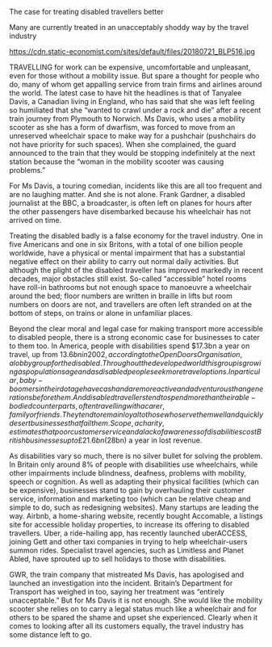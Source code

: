 The case for treating disabled travellers better

Many are currently treated in an unacceptably shoddy way by the travel industry

https://cdn.static-economist.com/sites/default/files/20180721_BLP516.jpg

TRAVELLING for work can be expensive, uncomfortable and unpleasant, even for those without a mobility issue. But spare a thought for people who do, many of whom get appalling service from train firms and airlines around the world. The latest case to have hit the headlines is that of Tanyalee Davis, a Canadian living in England, who has said that she was left feeling so humiliated that she “wanted to crawl under a rock and die” after a recent train journey from Plymouth to Norwich. Ms Davis, who uses a mobility scooter as she has a form of dwarfism, was forced to move from an unreserved wheelchair space to make way for a pushchair (pushchairs do not have priority for such spaces). When she complained, the guard announced to the train that they would be stopping indefinitely at the next station because the “woman in the mobility scooter was causing problems.” 

For Ms Davis, a touring comedian, incidents like this are all too frequent and are no laughing matter. And she is not alone. Frank Gardner, a disabled journalist at the BBC, a broadcaster, is often left on planes for hours after the other passengers have disembarked because his wheelchair has not arrived on time. 

Treating the disabled badly is a false economy for the travel industry. One in five Americans and one in six Britons, with a total of one billion people worldwide, have a physical or mental impairment that has a substantial negative effect on their ability to carry out normal daily activities. But although the plight of the disabled traveller has improved markedly in recent decades, major obstacles still exist. So-called “accessible” hotel rooms have roll-in bathrooms but not enough space to manoeuvre a wheelchair around the bed; floor numbers are written in braille in lifts but room numbers on doors are not, and travellers are often left stranded on at the bottom of steps, on trains or alone in unfamiliar places. 

Beyond the clear moral and legal case for making transport more accessible to disabled people, there is a strong economic case for businesses to cater to them too. In America, people with disabilities spend $17.3bn a year on travel, up from $13.6bn in 2002, according to the Open Doors Organisation, a lobby group for the disabled. Throughout the developed world this group is growing as populations age and as disabled people seek more travel options. In particular, baby-boomers in their dotage have cash and are more active and adventurous than generations before them. And disabled travellers tend to spend more than their able-bodied counterparts, often travelling with a carer, family or friends. They tend to remain loyal to those who serve them well and quickly desert businesses that fail them. Scope, a charity, estimates that poor customer service and a lack of awareness of disabilities cost British businesses up to £21.6bn ($28bn) a year in lost revenue. 

As disabilities vary so much, there is no silver bullet for solving the problem. In Britain only around 8% of people with disabilities use wheelchairs, while other impairments include blindness, deafness, problems with mobility, speech or cognition. As well as adapting their physical facilities (which can be expensive), businesses stand to gain by overhauling their customer service, information and marketing too (which can be relative cheap and simple to do, such as redesigning websites). Many startups are leading the way. Airbnb, a home-sharing website, recently bought Accomable, a listings site for accessible holiday properties, to increase its offering to disabled travellers. Uber, a ride-hailing app, has recently launched uberACCESS, joining Gett and other taxi companies in trying to help wheelchair-users summon rides. Specialist travel agencies, such as Limitless and Planet Abled, have sprouted up to sell holidays to those with disabilities. 

GWR, the train company that mistreated Ms Davis, has apologised and launched an investigation into the incident. Britain’s Department for Transport has weighed in too, saying her treatment was “entirely unacceptable.” But for Ms Davis it is not enough. She would like the mobility scooter she relies on to carry a legal status much like a wheelchair and for others to be spared the shame and upset she experienced. Clearly when it comes to looking after all its customers equally, the travel industry has some distance left to go.